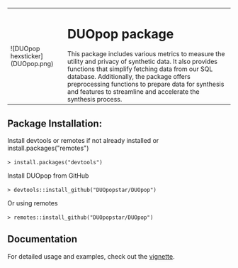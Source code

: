 <table>
<tr>
<td>
![DUOpop hexsticker](DUOpop.png)
</td>
<td>
<h1>DUOpop package</h1>
This package includes various metrics to measure the utility and privacy of synthetic data. It also provides functions that simplify fetching data from our SQL database. Additionally, the package offers preprocessing functions to prepare data for synthesis and features to streamline and accelerate the synthesis process. 
</td>
</tr>
</table>

## Package Installation:

Install devtools or remotes if not already installed or install.packages("remotes")

`> install.packages("devtools")`

Install DUOpop from GitHub

`> devtools::install_github("DUOpopstar/DUOpop")`

Or using remotes

`> remotes::install_github("DUOpopstar/DUOpop")`

## Documentation

For detailed usage and examples, check out the [vignette](https://github.com/DUOpopstar/DUOpop/tree/main/docs/index.html).
